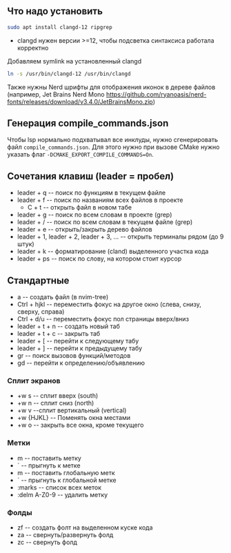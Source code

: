 ## Что надо установить
```bash
sudo apt install clangd-12 ripgrep
```
- clangd нужен версии >=12, чтобы подсветка синтаксиса работала корректно

Добавляем symlink на установленный clangd
```bash
ln -s /usr/bin/clangd-12 /usr/bin/clangd
```

Также нужны Nerd шрифты для отображения иконок в дереве файлов (например, Jet Brains Nerd Mono https://github.com/ryanoasis/nerd-fonts/releases/download/v3.4.0/JetBrainsMono.zip)

## Генерация compile_commands.json
Чтобы lsp нормально подхватывал все инклуды, нужно сгенерировать файл `compile_commands.json`. Для этого нужно при вызове CMake нужно указать флаг `-DCMAKE_EXPORT_COMPILE_COMMANDS=On`.

## Сочетания клавиш (leader = пробел)

- leader + q -- поиск по функциям в текущем файле
- leader + f -- поиск по названиям всех файлов в проекте
  - C + t -- открыть файл в новом табе
- leader + g -- поиск по всем словам в проекте (grep)
- leader + / -- поиск по всем словам в текущем файле (grep)
- leader + e -- открыть/закрыть дерево файлов
- leader + 1, leader + 2, leader + 3, ... -- открыть терминалы рядом (до 9 штук)
- leader + k -- форматирование (cland) выделенного участка кода
- leader + ps -- поиск по слову, на котором стоит курсор

## Стандартные
- a -- создать файл (в nvim-tree)
- Ctrl + hjkl -- переместить фокус на другое окно (слева, снизу, сверху, справа)
- Ctrl + d/u -- переместить фокус пол страницы вверх/вниз
- leader + t + n -- создать новый таб
- leader + t + c -- закрыть таб
- leader + [ -- перейти к следующему табу
- leader + ] -- перейти к предыдущему табу
- gr -- поиск вызовов функций/методов
- gd -- перейти к определению/объявлению

### Сплит экранов
- <CTRL>+w s -- сплит вверх (south)
- <CTRL>+w n -- сплит сниз (north)
- <CTRL>+w v --сплит вертикальный (vertical)
- <CTRL>+w {HJKL} -- Поменять окна местами
- <CTRL>+w o -- закрыть все окна, кроме текущего

### Метки
- m<lowercase letter> -- поставить метку
- `<lowercase letter> -- прыгнуть к метке
- m<UPPERCASE LETTER> -- поставить глобальную метк
- `<UPPERCASE LETTER> -- прыгнуть к глобальной метке
- :marks -- список всех меток
- :delm A-Z0-9 -- удалить метку

### Фолды
- zf -- создать фолт на выделенном куске кода
- za -- свернуть/развернуть фолд
- zc -- свернуть фолд
